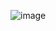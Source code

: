 ![image](https://user-images.githubusercontent.com/63789702/187473933-f0fcb07c-1445-4043-94dc-6b05836b2a9a.png)
